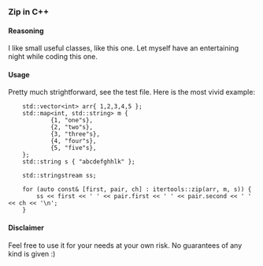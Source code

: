 ### Zip in C++
#### Reasoning
I like small useful classes, like this one. Let myself have an entertaining night while coding this one.

#### Usage
Pretty much strightforward, see the test file. Here is the most vivid example:
```
	std::vector<int> arr{ 1,2,3,4,5 };
	std::map<int, std::string> m {
			{1, "one"s},
			{2, "two"s},
			{3, "three"s},
			{4, "four"s},
			{5, "five"s},
	};
	std::string s { "abcdefghhlk" };

	std::stringstream ss;

	for (auto const& [first, pair, ch] : itertools::zip(arr, m, s)) {
		ss << first << ' ' << pair.first << ' ' << pair.second << ' ' << ch << '\n';
	}
```

#### Disclaimer 
Feel free to use it for your needs at your own risk. No guarantees of any kind is given :)